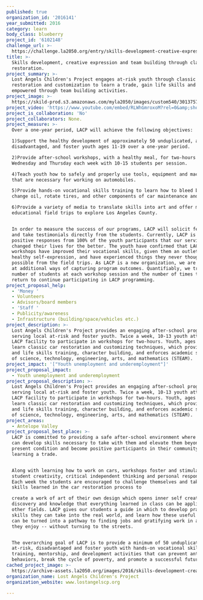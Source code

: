 ```yaml
---
published: true
organization_id: '2016141'
year_submitted: 2016
category: learn
body_class: blueberry
project_id: '6102148'
challenge_url: >-
  https://challenge.la2050.org/entry/skills-development-creative-expression-and-team-building-through-classic-car-restoration
title: >-
  Skills development, creative expression and team building through classic car
  restoration.
project_summary: >-
  Lost Angels Children's Project engages at-risk youth through classic car
  restoration and customization to learn a trade, gain life skills and become
  empowered through team building activities.
project_image: >-
  https://skild-prod.s3.amazonaws.com/myla2050/images/custom540/3013757055741-team88.JPG
project_video: 'https://www.youtube.com/embed/RLWhGmroxoM?rel=0&amp;showinfo=0'
project_is_collaboration: 'No'
project_collaborators: None.
project_measure: >-
  Over a one-year period, LACP will achieve the following objectives:

  1)Support the healthy development of approximately 50 unduplicated, at-risk,
  disadvantaged, and foster youth ages 11-19 over a one-year period.

  2)Provide after-school workshops, with a healthy meal, for two-hours on
  Wednesday and Thursday each week with 10-15 students per session.

  4)Teach youth how to safely and properly use tools, equipment and machinery
  that are necessary for working on automobiles.

  5)Provide hands-on vocational skills training to learn how to bleed brakes,
  change oil, rotate tires, and other components of car maintenance and repair.

  6)Provide a variety of media to translate skills into art and offer monthly
  educational field trips to explore Los Angeles County. 


  In order to measure the success of our programs, LACP will solicit feedback
  and take testimonials directly from the students. Currently, LACP is receiving
  positive responses from 100% of the youth participants that our services have
  changed their lives for the better. The youth have confirmed that LACP
  workshops have improved their vocational skills, given them an outlet for
  healthy self-expression, and have experienced things they never thought
  possible from the field trips. As LACP is a new organization, we are looking
  at additional ways of capturing program outcomes. Quantifiably, we track the
  number of students at each workshop session and the number of times they
  return to continue participating in LACP programming.
project_proposal_help:
  - 'Money '
  - Volunteers
  - Advisors/board members
  - 'Staff '
  - Publicity/awareness
  - Infrastructure (building/space/vehicles etc.)
project_description: >-
  Lost Angels Children's Project provides an engaging after-school program
  serving local at-risk and foster youth. Twice a week, 10-13 youth attend the
  LACP facility to participate in workshops for two-hours. Youth, ages 11-19,
  learn classic car restoration and customizing techniques, which provide job
  and life skills training, character building, and enforces academic subjects
  of science, technology, engineering, arts, and mathematics (STEAM).
project_impact: '["Youth unemployment and underemployment"]'
project_proposal_impact:
  - Youth unemployment and underemployment
project_proposal_description: >-
  Lost Angels Children's Project provides an engaging after-school program
  serving local at-risk and foster youth. Twice a week, 10-13 youth attend the
  LACP facility to participate in workshops for two-hours. Youth, ages 11-19,
  learn classic car restoration and customizing techniques, which provide job
  and life skills training, character building, and enforces academic subjects
  of science, technology, engineering, arts, and mathematics (STEAM).
project_areas:
  - Antelope Valley
project_proposal_best_place: >-
  LACP is committed to providing a safe after-school environment where the youth
  can develop skills necessary to take with them and elevate them beyond their
  present condition and become positive participants in their community, while
  learning a trade. 


  Along with learning how to work on cars, workshops foster and stimulate
  student creativity, critical independent thinking and personal responsibility.
  Each week the students are encouraged to challenge themselves and take the
  skills learned in the car restoration process to

  create a work of art of their own design which opens inner self creative
  discovery and knowledge that everything learned in class can be applied to
  other fields. LACP gives our students a guide in which to develop practical
  skills they can take into the real world, and learn how these useful skills
  can be turned into a pathway to finding jobs and gratifying work in a field
  they enjoy -- without turning to the streets.


  The overarching goal of LACP is to provide a minimum of 50 unduplicated
  at-risk, disadvantaged and foster youth with hands-on vocational skills
  training, mentorship, and development activities that can prevent anti-social
  behaviors, break the cycle of poverty, and promote a successful future.
cached_project_image: >-
  https://archive-assets.la2050.org/images/2016/skills-development-creative-expression-and-team-building-through-classic-car-restoration/skild-prod.s3.amazonaws.com/myla2050/images/custom540/3013757055741-team88.JPG
organization_name: Lost Angels Children's Project
organization_website: www.lostangelscp.org

---
```

